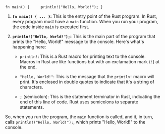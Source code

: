 `fn main() {     println!("Hello, World!"); }`

1. **`fn main() { ... }`:** This is the entry point of the Rust program. In Rust, every program must have a `main` function. When you run your program, the code inside `main` is executed first.

1. **`println!("Hello, World!");`:** This is the main part of the program that prints the "Hello, World!" message to the console. Here's what's happening here:
   
   * `println!`: This is a Rust macro for printing text to the console. Macros in Rust are like functions but with an exclamation mark (`!`) at the end.
   
   * `"Hello, World!"`: This is the message that the `println!` macro will print. It's enclosed in double quotes to indicate that it's a string of characters.
   
   * `;` (semicolon): This is the statement terminator in Rust, indicating the end of this line of code. Rust uses semicolons to separate statements.

So, when you run the program, the `main` function is called, and it, in turn, calls `println!("Hello, World!");`, which prints "Hello, World!" to the console.
